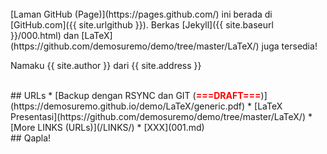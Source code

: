 ---
---

<br>
[Laman GitHub (Page)](https://pages.github.com/) ini berada di [GitHub.com]({{ site.urlgithub }}).
Berkas
[Jekyll]({{ site.baseurl }}/000.html)
dan
[LaTeX](https://github.com/demosuremo/demo/tree/master/LaTeX/)
juga tersedia!

Namaku {{ site.author }} dari {{ site.address }}

<br>
## URLs
* [Backup dengan RSYNC dan GIT (<span style="color:red; font-weight:bold;">===DRAFT===</span>)](https://demosuremo.github.io/demo/LaTeX/generic.pdf)
* [LaTeX Presentasi](https://github.com/demosuremo/demo/tree/master/LaTeX/)
* [More LINKS (URLs)](/LINKS/)
* [XXX](001.md)

<br>
## Qapla!
<br>

